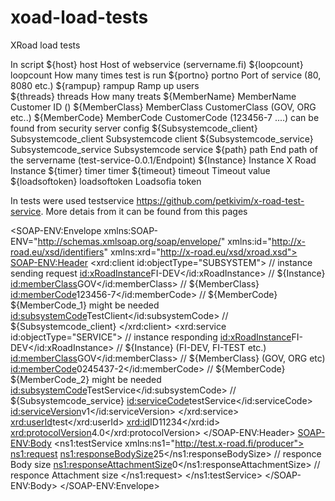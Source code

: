 # xoad-load-tests
XRoad load tests


In script
${host} 					host 					Host of webservice (servername.fi)
${loopcount} 				loopcount				How many times test is run
${portno}    				portno					Port of service		(80, 8080 etc.)
${rampup}					rampup 					Ramp up users	
${threads}					threads					How many treats
${MemberName}				MemberName				Customer ID		()
${MemberClass} 				MemberClass				CustomerClass  	(GOV, ORG etc..)
${MemberCode}				MemberCode				CustomerCode	(123456-7 ....) can be found from security server config
${Subsystemcode_client} 	Subsystemcode_client 	Subsystemcode client
${Subsystemcode_service} 	Subsystemcode_service 	Subsystemcode service
${path} 					path					End path of the servername (test-service-0.0.1/Endpoint)
${Instance} 				Instance  				X Road Instance
${timer}	 				timer 					timer
${timeout} 					timeout 				Timeout value
${loadsoftoken} 			loadsoftoken 			Loadsofia token

In tests were used testservice https://github.com/petkivim/x-road-test-service. More detais from it can be found from this pages

<SOAP-ENV:Envelope xmlns:SOAP-ENV="http://schemas.xmlsoap.org/soap/envelope/" xmlns:id="http://x-road.eu/xsd/identifiers" xmlns:xrd="http://x-road.eu/xsd/xroad.xsd">
    <SOAP-ENV:Header>
        <xrd:client id:objectType="SUBSYSTEM">														// instance sending request
            <id:xRoadInstance>FI-DEV</id:xRoadInstance>												// ${Instance}
            <id:memberClass>GOV</id:memberClass>													// ${MemberClass}
            <id:memberCode>123456-7</id:memberCode>													// ${MemberCode} 	${MemberCode_1} might be needed
            <id:subsystemCode>TestClient</id:subsystemCode>											// ${Subsystemcode_client}
        </xrd:client>
        <xrd:service id:objectType="SERVICE">														// instance responding
            <id:xRoadInstance>FI-DEV</id:xRoadInstance>												// ${Instance} (FI-DEV, FI-TEST etc.)
            <id:memberClass>GOV</id:memberClass>													// ${MemberClass}	(GOV, ORG etc)
            <id:memberCode>0245437-2</id:memberCode>												// ${MemberCode}	${MemberCode_2} might be needed
            <id:subsystemCode>TestService</id:subsystemCode>										// ${Subsystemcode_service}
            <id:serviceCode>testService</id:serviceCode>												
            <id:serviceVersion>v1</id:serviceVersion>
        </xrd:service>
        <xrd:userId>test</xrd:userId>
        <xrd:id>ID11234</xrd:id>
        <xrd:protocolVersion>4.0</xrd:protocolVersion>
    </SOAP-ENV:Header>
    <SOAP-ENV:Body>
        <ns1:testService xmlns:ns1="http://test.x-road.fi/producer">
            <ns1:request>
                <ns1:responseBodySize>25</ns1:responseBodySize>										// responce Body size
                <ns1:responseAttachmentSize>0</ns1:responseAttachmentSize>							// responce Attachment size
            </ns1:request>
        </ns1:testService>
    </SOAP-ENV:Body>
</SOAP-ENV:Envelope>